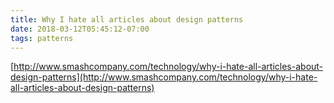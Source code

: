 ```yaml
---
title: Why I hate all articles about design patterns
date: 2018-03-12T05:45:12-07:00
tags: patterns
---
```

[http://www.smashcompany.com/technology/why-i-hate-all-articles-about-design-patterns](http://www.smashcompany.com/technology/why-i-hate-all-articles-about-design-patterns)
